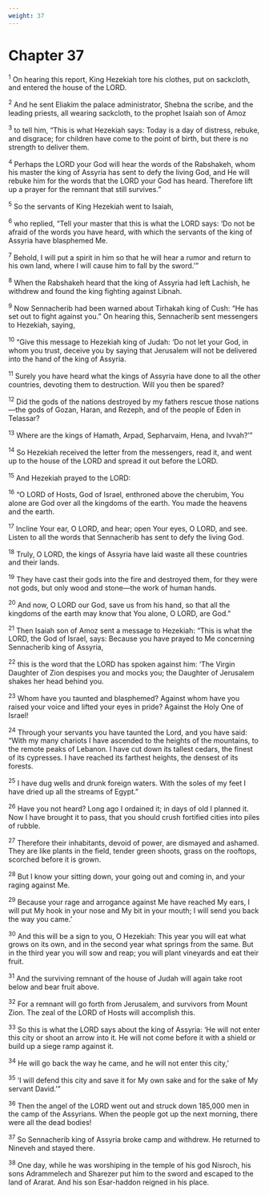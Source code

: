 ```yaml
---
weight: 37
---
```


# Chapter 37

<sup>1</sup> On hearing this report, King Hezekiah tore his clothes, put on sackcloth, and entered the house of the LORD. 

<sup>2</sup> And he sent Eliakim the palace administrator, Shebna the scribe, and the leading priests, all wearing sackcloth, to the prophet Isaiah son of Amoz 

<sup>3</sup> to tell him, “This is what Hezekiah says: Today is a day of distress, rebuke, and disgrace; for children have come to the point of birth, but there is no strength to deliver them. 

<sup>4</sup> Perhaps the LORD your God will hear the words of the Rabshakeh, whom his master the king of Assyria has sent to defy the living God, and He will rebuke him for the words that the LORD your God has heard. Therefore lift up a prayer for the remnant that still survives.” 

<sup>5</sup> So the servants of King Hezekiah went to Isaiah, 

<sup>6</sup> who replied, “Tell your master that this is what the LORD says: ‘Do not be afraid of the words you have heard, with which the servants of the king of Assyria have blasphemed Me. 

<sup>7</sup> Behold, I will put a spirit in him so that he will hear a rumor and return to his own land, where I will cause him to fall by the sword.’” 

<sup>8</sup> When the Rabshakeh heard that the king of Assyria had left Lachish, he withdrew and found the king fighting against Libnah. 

<sup>9</sup> Now Sennacherib had been warned about Tirhakah king of Cush: “He has set out to fight against you.” On hearing this, Sennacherib sent messengers to Hezekiah, saying, 

<sup>10</sup> “Give this message to Hezekiah king of Judah: ‘Do not let your God, in whom you trust, deceive you by saying that Jerusalem will not be delivered into the hand of the king of Assyria. 

<sup>11</sup> Surely you have heard what the kings of Assyria have done to all the other countries, devoting them to destruction. Will you then be spared? 

<sup>12</sup> Did the gods of the nations destroyed by my fathers rescue those nations—the gods of Gozan, Haran, and Rezeph, and of the people of Eden in Telassar? 

<sup>13</sup> Where are the kings of Hamath, Arpad, Sepharvaim, Hena, and Ivvah?’” 

<sup>14</sup> So Hezekiah received the letter from the messengers, read it, and went up to the house of the LORD and spread it out before the LORD. 

<sup>15</sup> And Hezekiah prayed to the LORD: 

<sup>16</sup> “O LORD of Hosts, God of Israel, enthroned above the cherubim, You alone are God over all the kingdoms of the earth. You made the heavens and the earth. 

<sup>17</sup> Incline Your ear, O LORD, and hear; open Your eyes, O LORD, and see. Listen to all the words that Sennacherib has sent to defy the living God. 

<sup>18</sup> Truly, O LORD, the kings of Assyria have laid waste all these countries and their lands. 

<sup>19</sup> They have cast their gods into the fire and destroyed them, for they were not gods, but only wood and stone—the work of human hands. 

<sup>20</sup> And now, O LORD our God, save us from his hand, so that all the kingdoms of the earth may know that You alone, O LORD, are God.” 

<sup>21</sup> Then Isaiah son of Amoz sent a message to Hezekiah: “This is what the LORD, the God of Israel, says: Because you have prayed to Me concerning Sennacherib king of Assyria, 

<sup>22</sup> this is the word that the LORD has spoken against him: ‘The Virgin Daughter of Zion despises you and mocks you; the Daughter of Jerusalem shakes her head behind you. 

<sup>23</sup> Whom have you taunted and blasphemed? Against whom have you raised your voice and lifted your eyes in pride? Against the Holy One of Israel! 

<sup>24</sup> Through your servants you have taunted the Lord, and you have said: “With my many chariots I have ascended to the heights of the mountains, to the remote peaks of Lebanon. I have cut down its tallest cedars, the finest of its cypresses. I have reached its farthest heights, the densest of its forests. 

<sup>25</sup> I have dug wells and drunk foreign waters. With the soles of my feet I have dried up all the streams of Egypt.” 

<sup>26</sup> Have you not heard? Long ago I ordained it; in days of old I planned it. Now I have brought it to pass, that you should crush fortified cities into piles of rubble. 

<sup>27</sup> Therefore their inhabitants, devoid of power, are dismayed and ashamed. They are like plants in the field, tender green shoots, grass on the rooftops, scorched before it is grown. 

<sup>28</sup> But I know your sitting down, your going out and coming in, and your raging against Me. 

<sup>29</sup> Because your rage and arrogance against Me have reached My ears, I will put My hook in your nose and My bit in your mouth; I will send you back the way you came.’ 

<sup>30</sup> And this will be a sign to you, O Hezekiah: This year you will eat what grows on its own, and in the second year what springs from the same. But in the third year you will sow and reap; you will plant vineyards and eat their fruit. 

<sup>31</sup> And the surviving remnant of the house of Judah will again take root below and bear fruit above. 

<sup>32</sup> For a remnant will go forth from Jerusalem, and survivors from Mount Zion. The zeal of the LORD of Hosts will accomplish this. 

<sup>33</sup> So this is what the LORD says about the king of Assyria: ‘He will not enter this city or shoot an arrow into it. He will not come before it with a shield or build up a siege ramp against it. 

<sup>34</sup> He will go back the way he came, and he will not enter this city,’ 

<sup>35</sup> ‘I will defend this city and save it for My own sake and for the sake of My servant David.’” 

<sup>36</sup> Then the angel of the LORD went out and struck down 185,000 men in the camp of the Assyrians. When the people got up the next morning, there were all the dead bodies! 

<sup>37</sup> So Sennacherib king of Assyria broke camp and withdrew. He returned to Nineveh and stayed there. 

<sup>38</sup> One day, while he was worshiping in the temple of his god Nisroch, his sons Adrammelech and Sharezer put him to the sword and escaped to the land of Ararat. And his son Esar-haddon reigned in his place. 


